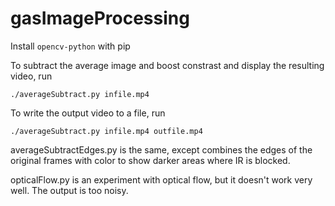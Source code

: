 # gasImageProcessing

Install `opencv-python` with pip

To subtract the average image and boost constrast and display the resulting video, run
```
./averageSubtract.py infile.mp4
```

To write the output video to a file, run
```
./averageSubtract.py infile.mp4 outfile.mp4
```

averageSubtractEdges.py is the same, except combines the edges of the original frames with color to show darker areas where IR is blocked.

opticalFlow.py is an experiment with optical flow, but it doesn't work very well. The output is too noisy.